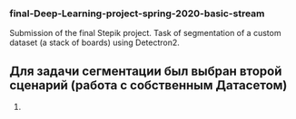 ### final-Deep-Learning-project-spring-2020-basic-stream
Submission of the final Stepik project. Task of segmentation of a custom dataset (a stack of boards) using Detectron2.

## Для задачи сегментации был выбран второй сценарий (работа с собственным Датасетом)

1. 
